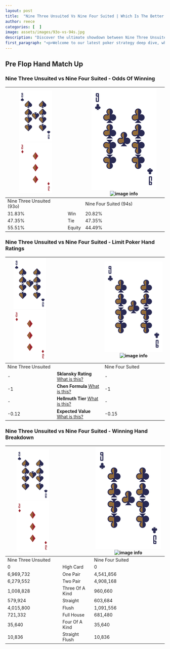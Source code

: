 ```yaml
---
layout: post
title:  "Nine Three Unsuited Vs Nine Four Suited | Which Is The Better Hand In Poker? A Complete Guide"
author: reece
categories: [  ]
image: assets/images/93o-vs-94s.jpg
description: "Discover the ultimate showdown between Nine Three Unsuited and Nine Four Suited in poker! Uncover the odds, strategies, and scenarios where one hand triumphs over the other. Get ready to up your poker game with this thrilling analysis."
first_paragraph: "<p>Welcome to our latest poker strategy deep dive, where we're pitting two distinct hands against each other in a high-stakes showdown: Nine Three Unsuited vs Nine Four Suited.</p><p>In the dynamic world of poker, every decision counts, and knowing which hand holds the upper hand is key to your success at the table.</p><p>In this article, we'll dissect these two hands, explore the scenarios where one dominates the other, and equip you with the knowledge to make strategic choices that can tip the odds in your favor.</p><p>Get ready to unravel the intriguing dynamics of these poker hands and elevate your game to new heights.</p>"
---
```




[comment]: # (sp0)

## Pre Flop Hand Match Up

<div class="table hand-ratings" markdown="1"> 



### Nine Three Unsuited vs Nine Four Suited - Odds Of Winning


    
| ![image info](assets/images/hand1/9.png) ![image info](assets/images/hand1/3o.png) |  | ![image info](assets/images/hand2/9.png) ![image info](assets/images/hand2/4s.png) |
| -------- | -------- | -------- |
| Nine Three Unsuited (93o) |  | Nine Four Suited (94s) |
| 31.83% | Win | 20.82% |
| 47.35% | Tie | 47.35% |
| 55.51% | Equity | 44.49% |




[comment]: # (sp1)



### Nine Three Unsuited vs Nine Four Suited - Limit Poker Hand Ratings


    
| ![image info](assets/images/hand1/9.png) ![image info](assets/images/hand1/3o.png) |  | ![image info](assets/images/hand2/9.png) ![image info](assets/images/hand2/4s.png) |
| -------- | -------- | -------- |
| Nine Three Unsuited |  | Nine Four Suited |
| - | **Sklansky Rating** [What is this?](/sklansky-rating-explained) | - |
| -1 | **Chen Formula** [What is this?](/chen-formula-explained) | -1 |
| - | **Hellmuth Tier** [What is this?](/Hellmuth-tier-explained) | - |
| -0.12 | **Expected Value** [What is this?](/expected-value-explained) | -0.15 |




[comment]: # (sp2)



### Nine Three Unsuited vs Nine Four Suited - Winning Hand Breakdown


    
| ![image info](assets/images/hand1/9.png) ![image info](assets/images/hand1/3o.png) |  | ![image info](assets/images/hand2/9.png) ![image info](assets/images/hand2/4s.png) |
| -------- | -------- | -------- |
| Nine Three Unsuited |  | Nine Four Suited |
| 0 | High Card | 0 |
| 6,969,732 | One Pair | 4,541,856 |
| 6,279,552 | Two Pair | 4,908,168 |
| 1,008,828 | Three Of A Kind | 960,660 |
| 579,924 | Straight | 603,684 |
| 4,015,800 | Flush | 1,091,556 |
| 721,332 | Full House | 681,480 |
| 35,640 | Four Of A Kind | 35,640 |
| 10,836 | Straight Flush | 10,836 |




[comment]: # (sp3)



</div>

[comment]: # (sp4)



[comment]: # (sp5)

